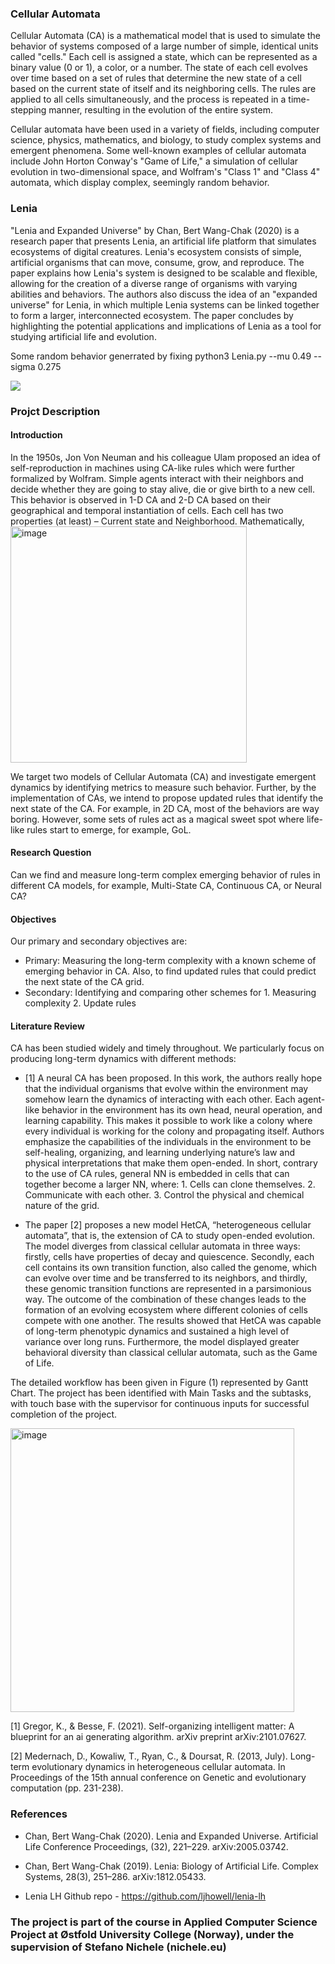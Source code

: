 ### Cellular Automata

Cellular Automata (CA) is a mathematical model that is used to simulate the behavior of systems composed of a large number of simple, identical units called "cells." Each cell is assigned a state, which can be represented as a binary value (0 or 1), a color, or a number. The state of each cell evolves over time based on a set of rules that determine the new state of a cell based on the current state of itself and its neighboring cells. The rules are applied to all cells simultaneously, and the process is repeated in a time-stepping manner, resulting in the evolution of the entire system.

Cellular automata have been used in a variety of fields, including computer science, physics, mathematics, and biology, to study complex systems and emergent phenomena. Some well-known examples of cellular automata include John Horton Conway's "Game of Life," a simulation of cellular evolution in two-dimensional space, and Wolfram's "Class 1" and "Class 4" automata, which display complex, seemingly random behavior.



### Lenia
"Lenia and Expanded Universe" by Chan, Bert Wang-Chak (2020) is a research paper that presents Lenia, an artificial life platform that simulates ecosystems of digital creatures. Lenia's ecosystem consists of simple, artificial organisms that can move, consume, grow, and reproduce. The paper explains how Lenia's system is designed to be scalable and flexible, allowing for the creation of a diverse range of organisms with varying abilities and behaviors. The authors also discuss the idea of an "expanded universe" for Lenia, in which multiple Lenia systems can be linked together to form a larger, interconnected ecosystem. The paper concludes by highlighting the potential applications and implications of Lenia as a tool for studying artificial life and evolution.


Some random behavior generrated by fixing python3 Lenia.py --mu 0.49 --sigma 0.275

![](https://github.com/s4nyam/APCSP/blob/main/current_version_code/outputs/output.gif)


### Projct Description

#### Introduction
In the 1950s, Jon Von Neuman and his colleague Ulam proposed an idea of self-reproduction in machines using CA-like rules which were further formalized by Wolfram. Simple agents interact with their neighbors and decide whether they are going to stay alive, die or give birth to a new cell. This behavior is observed in 1-D CA and 2-D CA based on their geographical and temporal instantiation of cells. Each cell has two properties (at least) – Current state and Neighborhood. Mathematically,
<img width="378" alt="image" src="https://user-images.githubusercontent.com/13884479/218536452-d99275de-7a55-4425-92e2-372e02123719.png">

We target two models of Cellular Automata (CA) and investigate emergent dynamics by identifying metrics to measure such behavior. Further, by the implementation of CAs, we intend to propose updated rules that identify the next state of the CA. For example, in 2D CA, most of the behaviors are way boring. However, some sets of rules act as a magical sweet spot where life-like rules start to emerge, for example, GoL. 


#### Research Question
Can we find and measure long-term complex emerging behavior of rules in different CA models, for example, Multi-State CA, Continuous CA, or Neural CA?

#### Objectives

Our primary and secondary objectives are:
-	Primary: Measuring the long-term complexity with a known scheme of emerging behavior in CA. Also, to find updated rules that could predict the next state of the CA grid.
-	Secondary: Identifying and comparing other schemes for 1. Measuring complexity 2. Update rules


#### Literature Review
CA has been studied widely and timely throughout. We particularly focus on producing long-term dynamics with different methods:

-	[1] A neural CA has been proposed. In this work, the authors really hope that the individual organisms that evolve within the environment may somehow learn the dynamics of interacting with each other. Each agent-like behavior in the environment has its own head, neural operation, and learning capability. This makes it possible to work like a colony where every individual is working for the colony and propagating itself. Authors emphasize the capabilities of the individuals in the environment to be self-healing, organizing, and learning underlying nature’s law and physical interpretations that make them open-ended. In short, contrary to the use of CA rules, general NN is embedded in cells that can together become a larger NN, where: 1. Cells can clone themselves. 2. Communicate with each other. 3. Control the physical and chemical nature of the grid.

-	The paper [2] proposes a new model HetCA, “heterogeneous cellular automata”, that is, the extension of CA to study open-ended evolution. The model diverges from classical cellular automata in three ways: firstly, cells have properties of decay and quiescence. Secondly, each cell contains its own transition function, also called the genome, which can evolve over time and be transferred to its neighbors, and thirdly, these genomic transition functions are represented in a parsimonious way. The outcome of the combination of these changes leads to the formation of an evolving ecosystem where different colonies of cells compete with one another.  The results showed that HetCA was capable of long-term phenotypic dynamics and sustained a high level of variance over long runs. Furthermore, the model displayed greater behavioral diversity than classical cellular automata, such as the Game of Life. 



The detailed workflow has been given in Figure (1) represented by Gantt Chart. The project has been identified with Main Tasks and the subtasks, with touch base with the supervisor for continuous inputs for successful completion of the project.

<img width="454" alt="image" src="https://user-images.githubusercontent.com/13884479/218536541-ea413bb2-e614-42aa-bcdc-43e8b720d9d2.png">

[1] Gregor, K., & Besse, F. (2021). Self-organizing intelligent matter: A blueprint for an ai generating algorithm. arXiv preprint arXiv:2101.07627.

[2] Medernach, D., Kowaliw, T., Ryan, C., & Doursat, R. (2013, July). Long-term evolutionary dynamics in heterogeneous cellular automata. In Proceedings of the 15th annual conference on Genetic and evolutionary computation (pp. 231-238).





### References

- Chan, Bert Wang-Chak (2020). Lenia and Expanded Universe. Artificial Life Conference Proceedings, (32), 221–229. arXiv:2005.03742.

- Chan, Bert Wang-Chak (2019). Lenia: Biology of Artificial Life. Complex Systems, 28(3), 251–286. arXiv:1812.05433.

- Lenia LH Github repo - https://github.com/ljhowell/lenia-lh



### The project is part of the course in Applied Computer Science Project at Østfold University College (Norway), under the supervision of Stefano Nichele (nichele.eu)

